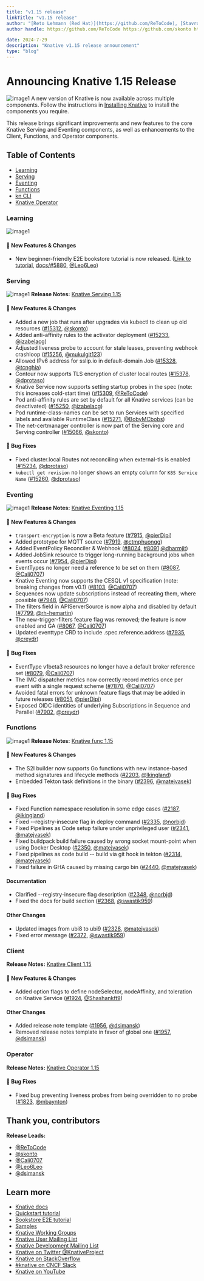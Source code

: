 ```yaml
---
title: "v1.15 release"
linkTitle: "v1.15 release"
author: "[Reto Lehmann (Red Hat)](https://github.com/ReToCode), [Stavros Kontopoulos (Red Hat)](https://github.com/skonto), [Calum Murray (Red Hat)](https://github.com/Cali0707), [Leo Li (Red Hat)](https://github.com/Leo6Leo), [David Simansky (Red Hat)](https://github.com/dsimansk)"
author handle: https://github.com/ReToCode https://github.com/skonto https://github.com/Cali0707 https://github.com/Leo6Leo https://github.com/dsimansk

date: 2024-7-29
description: "Knative v1.15 release announcement"
type: "blog"
---
```


# Announcing Knative 1.15 Release
![image1](./images/release1.15-1.png)
A new version of Knative is now available across multiple components. Follow the instructions in [Installing Knative](https://knative.dev/docs/install/) to install the components you require.

This release brings significant improvements and new features to the core Knative Serving and Eventing components, as well as enhancements to the Client, Functions, and Operator components.

## Table of Contents
- [Learning](#learning)
- [Serving](#serving)
- [Eventing](#eventing)
- [Functions](#functions)
- [kn CLI](#client)
- [Knative Operator](#knative-operator)

### Learning

![image1](./images/release1.15-bookstore.png)
#### 💫 New Features & Changes
- New beginner-friendly E2E bookstore tutorial is now released. ([Link to tutorial](https://knative.dev/docs/bookstore/page-0/welcome-knative-bookstore-tutorial/), [docs/#5880](https://github.com/knative/docs/issues/5880), [@Leo6Leo](https://github.com/Leo6Leo))

### Serving
![image1](./images/release1.15-serving.png)
**Release Notes:** [Knative Serving 1.15](https://github.com/knative/serving/releases/tag/knative-v1.15.0)
#### 💫 New Features & Changes
- Added a new job that runs after upgrades via kubectl to clean up old resources ([#15312](https://github.com/knative/serving/pull/15312), [@skonto](https://github.com/skonto))
- Added anti-affinity rules to the activator deployment ([#15233](https://github.com/knative/serving/pull/15233), [@izabelacg](https://github.com/izabelacg))
- Adjusted liveness probe to account for stale leases, preventing webhook crashloop ([#15256](https://github.com/knative/serving/pull/15256), [@mukulgit123](https://github.com/mukulgit123))
- Allowed IPv6 address for sslip.io in default-domain Job ([#15328](https://github.com/knative/serving/pull/15328), [@tcnghia](https://github.com/tcnghia))
- Contour now supports TLS encryption of cluster local routes ([#15378](https://github.com/knative/serving/pull/15378), [@dprotaso](https://github.com/dprotaso))
- Knative Service now supports setting startup probes in the spec (note: this increases cold-start time) ([#15309](https://github.com/knative/serving/pull/15309), [@ReToCode](https://github.com/ReToCode))
- Pod anti-affinity rules are set by default for all Knative services (can be deactivated) ([#15250](https://github.com/knative/serving/pull/15250), [@izabelacg](https://github.com/izabelacg))
- Pod runtime-class-names can be set to run Services with specified labels and available RuntimeClass ([#15271](https://github.com/knative/serving/pull/15271), [@BobyMCbobs](https://github.com/BobyMCbobs))
- The net-certmanager controller is now part of the Serving core and Serving controller ([#15066](https://github.com/knative/serving/pull/15066), [@skonto](https://github.com/skonto))

#### 🐞 Bug Fixes
- Fixed cluster.local Routes not reconciling when external-tls is enabled ([#15234](https://github.com/knative/serving/pull/15234), [@dprotaso](https://github.com/dprotaso))
- `kubectl get revision` no longer shows an empty column for `K8S Service Name` ([#15260](https://github.com/knative/serving/pull/15260), [@dprotaso](https://github.com/dprotaso))

### Eventing
![image1](./images/release1.15-eventing.png)
**Release Notes:** [Knative Eventing 1.15](https://github.com/knative/eventing/releases/tag/knative-v1.15.0)

#### 💫 New Features & Changes
- `transport-encryption` is now a Beta feature ([#7915](https://github.com/knative/eventing/pull/7915), [@pierDipi](https://github.com/pierDipi))
- Added prototype for MQTT source ([#7919](https://github.com/knative/eventing/pull/7919), [@ctmphuongg](https://github.com/ctmphuongg))
- Added EventPolicy Reconciler & Webhook ([#8024](https://github.com/knative/eventing/pull/8024), [#8091](https://github.com/knative/eventing/pull/8091) [@dharmjit](https://github.com/dharmjit))
- Added JobSink resource to trigger long-running background jobs when events occur ([#7954](https://github.com/knative/eventing/pull/7954), [@pierDipi](https://github.com/pierDipi))
- EventTypes no longer need a reference to be set on them ([#8087](https://github.com/knative/eventing/pull/8087), [@Cali0707](https://github.com/Cali0707))
- Knative Eventing now supports the CESQL v1 specification (note: breaking changes from v0.1) ([#8103](https://github.com/knative/eventing/pull/8103), [@Cali0707](https://github.com/Cali0707))
- Sequences now update subscriptions instead of recreating them, where possible ([#7948](https://github.com/knative/eventing/pull/7948), [@Cali0707](https://github.com/Cali0707))
- The filters field in APIServerSource is now alpha and disabled by default ([#7799](https://github.com/knative/eventing/pull/7799), [@rh-hemartin](https://github.com/rh-hemartin))
- The new-trigger-filters feature flag was removed; the feature is now enabled and GA ([#8067](https://github.com/knative/eventing/pull/8067), [@Cali0707](https://github.com/Cali0707))
- Updated eventtype CRD to include .spec.reference.address ([#7935](https://github.com/knative/eventing/pull/7935), [@creydr](https://github.com/creydr))

#### 🐞 Bug Fixes
- EventType v1beta3 resources no longer have a default broker reference set ([#8079](https://github.com/knative/eventing/pull/8079), [@Cali0707](https://github.com/Cali0707))
- The IMC dispatcher metrics now correctly record metrics once per event with a single request scheme ([#7870](https://github.com/knative/eventing/pull/7870), [@Cali0707](https://github.com/Cali0707))
- Avoided fatal errors for unknown feature flags that may be added in future releases ([#8051](https://github.com/knative/eventing/pull/8051), [@pierDipi](https://github.com/pierDipi))
- Exposed OIDC identities of underlying Subscriptions in Sequence and Parallel ([#7902](https://github.com/knative/eventing/pull/7902), [@creydr](https://github.com/creydr))


### Functions
![image1](./images/release1.15-func.png)
**Release Notes:** [Knative func 1.15](https://github.com/knative/func/releases/tag/knative-v1.15.0)

#### 💫 New Features & Changes
- The S2I builder now supports Go functions with new instance-based method signatures and lifecycle methods ([#2203](https://github.com/knative/func/pull/2203), [@lkingland](https://github.com/lkingland))
- Embedded Tekton task definitions in the binary ([#2396](https://github.com/knative/func/pull/2396), [@matejvasek](https://github.com/matejvasek))

#### 🐞 Bug Fixes
- Fixed Function namespace resolution in some edge cases ([#2187](https://github.com/knative/func/pull/2187), [@lkingland](https://github.com/lkingland))
- Fixed --registry-insecure flag in deploy command ([#2335](https://github.com/knative/func/pull/2335), [@norbjd](https://github.com/norbjd))
- Fixed Pipelines as Code setup failure under unprivileged user ([#2341](https://github.com/knative/func/pull/2341), [@matejvasek](https://github.com/matejvasek))
- Fixed buildpack build failure caused by wrong socket mount-point when using Docker Desktop ([#2350](https://github.com/knative/func/pull/2350), [@matejvasek](https://github.com/matejvasek))
- Fixed pipelines as code build -- build via git hook in tekton ([#2314](https://github.com/knative/func/pull/2314), [@matejvasek](https://github.com/matejvasek))
- Fixed failure in GHA caused by missing cargo bin ([#2440](https://github.com/knative/func/pull/2440), [@matejvasek](https://github.com/matejvasek))

#### Documentation
- Clarified --registry-insecure flag description ([#2348](https://github.com/knative/func/pull/2348), [@norbjd](https://github.com/norbjd))
- Fixed the docs for build section ([#2368](https://github.com/knative/func/pull/2368), [@swastik959](https://github.com/swastik959))

#### Other Changes
- Updated images from ubi8 to ubi9 ([#2328](https://github.com/knative/func/pull/2328), [@matejvasek](https://github.com/matejvasek))
- Fixed error message ([#2372](https://github.com/knative/func/pull/2372), [@swastik959](https://github.com/swastik959))

### Client
**Release Notes:** [Knative Client 1.15](https://github.com/knative/client/releases/tag/knative-v1.15.0)

#### 💫 New Features & Changes
- Added option flags to define nodeSelector, nodeAffinity, and toleration on Knative Service ([#1924](https://github.com/knative/client/pull/1924), [@Shashankft9](https://github.com/Shashankft9))

#### Other Changes
- Added release note template ([#1956](https://github.com/knative/client/pull/1956), [@dsimansk](https://github.com/dsimansk))
- Removed release notes template in favor of global one ([#1957](https://github.com/knative/client/pull/1957), [@dsimansk](https://github.com/dsimansk))

### Operator
**Release Notes:** [Knative Operator 1.15](https://github.com/knative/operator/releases/tag/knative-v1.15.0)

#### 🐞 Bug Fixes
- Fixed bug preventing liveness probes from being overridden to no probe ([#1823](https://github.com/knative/operator/pull/1823), [@mbaynton](https://github.com/mbaynton))

## Thank you, contributors
**Release Leads:**

- [@ReToCode](https://github.com/ReToCode)
- [@skonto](https://github.com/skonto)
- [@Cali0707](https://github.com/Cali0707)
- [@Leo6Leo](https://github.com/Leo6Leo)
- [@dsimansk](https://github.com/dsimansk)

## Learn more
- [Knative docs](https://knative.dev/docs/)
- [Quickstart tutorial](https://knative.dev/docs/getting-started/)
- [Bookstore E2E tutorial](https://knative.dev/docs/bookstore/page-0/welcome-knative-bookstore-tutorial/)
- [Samples](https://knative.dev/docs/samples/)
- [Knative Working Groups](https://knative.dev/community/contributing/working-groups/)
- [Knative User Mailing List](https://groups.google.com/g/knative-users)
- [Knative Development Mailing List](https://groups.google.com/g/knative-dev)
- [Knative on Twitter @KnativeProject](https://twitter.com/KnativeProject)
- [Knative on StackOverflow](https://stackoverflow.com/questions/tagged/knative)
- [#knative on CNCF Slack](https://slack.knative.dev/)
- [Knative on YouTube](https://www.youtube.com/c/KnativeProject)